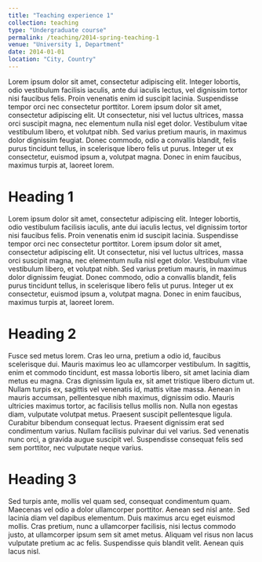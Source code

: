 ```yaml
---
title: "Teaching experience 1"
collection: teaching
type: "Undergraduate course"
permalink: /teaching/2014-spring-teaching-1
venue: "University 1, Department"
date: 2014-01-01
location: "City, Country"
---
```


Lorem ipsum dolor sit amet, consectetur adipiscing elit. Integer lobortis, odio vestibulum facilisis iaculis, ante dui iaculis lectus, vel dignissim tortor nisi faucibus felis. Proin venenatis enim id suscipit lacinia. Suspendisse tempor orci nec consectetur porttitor. Lorem ipsum dolor sit amet, consectetur adipiscing elit. Ut consectetur, nisi vel luctus ultrices, massa orci suscipit magna, nec elementum nulla nisl eget dolor. Vestibulum vitae vestibulum libero, et volutpat nibh. Sed varius pretium mauris, in maximus dolor dignissim feugiat. Donec commodo, odio a convallis blandit, felis purus tincidunt tellus, in scelerisque libero felis ut purus. Integer ut ex consectetur, euismod ipsum a, volutpat magna. Donec in enim faucibus, maximus turpis at, laoreet lorem.


Heading 1
======

Lorem ipsum dolor sit amet, consectetur adipiscing elit. Integer lobortis, odio vestibulum facilisis iaculis, ante dui iaculis lectus, vel dignissim tortor nisi faucibus felis. Proin venenatis enim id suscipit lacinia. Suspendisse tempor orci nec consectetur porttitor. Lorem ipsum dolor sit amet, consectetur adipiscing elit. Ut consectetur, nisi vel luctus ultrices, massa orci suscipit magna, nec elementum nulla nisl eget dolor. Vestibulum vitae vestibulum libero, et volutpat nibh. Sed varius pretium mauris, in maximus dolor dignissim feugiat. Donec commodo, odio a convallis blandit, felis purus tincidunt tellus, in scelerisque libero felis ut purus. Integer ut ex consectetur, euismod ipsum a, volutpat magna. Donec in enim faucibus, maximus turpis at, laoreet lorem.

Heading 2
======

Fusce sed metus lorem. Cras leo urna, pretium a odio id, faucibus scelerisque dui. Mauris maximus leo ac ullamcorper vestibulum. In sagittis, enim et commodo tincidunt, est massa lobortis libero, sit amet lacinia diam metus eu magna. Cras dignissim ligula ex, sit amet tristique libero dictum ut. Nullam turpis ex, sagittis vel venenatis id, mattis vitae massa. Aenean in mauris accumsan, pellentesque nibh maximus, dignissim odio. Mauris ultricies maximus tortor, ac facilisis tellus mollis non. Nulla non egestas diam, vulputate volutpat metus. Praesent suscipit pellentesque ligula. Curabitur bibendum consequat lectus. Praesent dignissim erat sed condimentum varius. Nullam facilisis pulvinar dui vel varius. Sed venenatis nunc orci, a gravida augue suscipit vel. Suspendisse consequat felis sed sem porttitor, nec vulputate neque varius.

Heading 3
======

Sed turpis ante, mollis vel quam sed, consequat condimentum quam. Maecenas vel odio a dolor ullamcorper porttitor. Aenean sed nisl ante. Sed lacinia diam vel dapibus elementum. Duis maximus arcu eget euismod mollis. Cras pretium, nunc a ullamcorper facilisis, nisi lectus commodo justo, at ullamcorper ipsum sem sit amet metus. Aliquam vel risus non lacus vulputate pretium ac ac felis. Suspendisse quis blandit velit. Aenean quis lacus nisl.